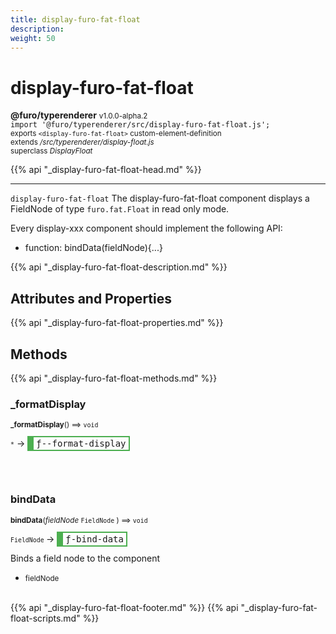 ```yaml
---
title: display-furo-fat-float
description: 
weight: 50
---
```


# display-furo-fat-float
**@furo/typerenderer** <small>v1.0.0-alpha.2</small>
<br>`import '@furo/typerenderer/src/display-furo-fat-float.js';`<small>
<br>exports `<display-furo-fat-float>` custom-element-definition
<br>extends */src/typerenderer/display-float.js*
<br>superclass *DisplayFloat*</small>

{{% api "_display-furo-fat-float-head.md" %}}

****

`display-furo-fat-float`
The display-furo-fat-float component displays a FieldNode of type `furo.fat.Float` in read only mode.

Every display-xxx component should implement the following API:
- function: bindData(fieldNode){...}

{{% api "_display-furo-fat-float-description.md" %}}


## Attributes and Properties
{{% api "_display-furo-fat-float-properties.md" %}}






## Methods
{{% api "_display-furo-fat-float-methods.md" %}}


### **_formatDisplay**
<small>**_formatDisplay**() ⟹ `void`</small>

<small>`*`</small> →
<span  style="border-width:2px 2px 2px 10px; border-style: solid;border-color:  rgb(76, 175, 80);font-family:monospace; padding:2px 4px;">ƒ--format-display</span>



<br><br>

### **bindData**
<small>**bindData**(*fieldNode* `FieldNode` ) ⟹ `void`</small>

<small>`FieldNode` </small> →
<span  style="border-width:2px 2px 2px 10px; border-style: solid;border-color:  rgb(76, 175, 80);font-family:monospace; padding:2px 4px;">ƒ-bind-data</span>

Binds a field node to the component

- <small>fieldNode </small>
<br><br>





{{% api "_display-furo-fat-float-footer.md" %}}
{{% api "_display-furo-fat-float-scripts.md" %}}
